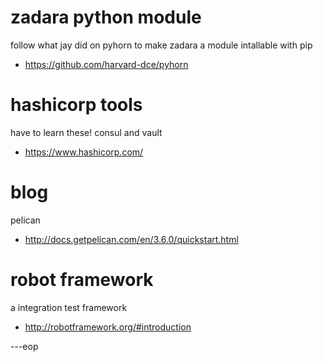zadara python module
====================

follow what jay did on pyhorn to make zadara a module intallable with pip
- https://github.com/harvard-dce/pyhorn


hashicorp tools
===============

have to learn these! consul and vault
- https://www.hashicorp.com/


blog
====

pelican
- http://docs.getpelican.com/en/3.6.0/quickstart.html


robot framework
===============

a integration test framework
- http://robotframework.org/#introduction

---eop
